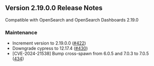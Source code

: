 ## Version 2.19.0.0 Release Notes

Compatible with OpenSearch and OpenSearch Dashboards 2.19.0

### Maintenance

- Increment version to 2.19.0.0 ([#422](https://github.com/opensearch-project/dashboards-query-workbench/pull/422))
- Downgrade cypress to 12.17.4 ([#430](https://github.com/opensearch-project/dashboards-query-workbench/pull/430))
- [CVE-2024-21538] Bump cross-spawn from 6.0.5 and 7.0.3 to 7.0.5 ([434](https://github.com/opensearch-project/dashboards-query-workbench/pull/434))